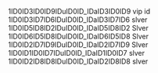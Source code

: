1ID0ID3ID0ID9IDuID0ID_IDaID3ID0ID9 vip id
1ID0ID3ID7ID6IDuID0ID_IDaID3ID7ID6 slver
1ID0ID5ID8ID2IDuID0ID_IDaID5ID8ID2 Slver
1ID0ID6ID5ID8IDuID0ID_IDaID6ID5ID8 Slver
1ID0ID2ID7ID9IDuID0ID_IDaID2ID7ID9 Slver
1ID0ID1ID0ID7IDuID0ID_IDaID1ID0ID7 slver
1ID0ID2ID8ID8IDuID0ID_IDaID2ID8ID8 slver
